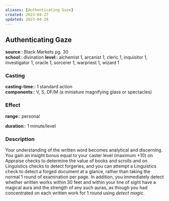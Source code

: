 ```yaml
---
aliases: [Authenticating Gaze]
created: 2023-04-27
updated: 2023-04-28
---
```


## Authenticating Gaze

**source**:: Black Markets pg. 30  
**school**:: divination
**level**:: alchemist 1, arcanist 1, cleric 1, inquisitor 1, investigator 1, oracle 1, sorcerer 1, warpriest 1, wizard 1

### Casting

**casting-time**:: 1 standard action  
**components**:: V, S, DF/M (a miniature magnifying glass or spectacles)

### Effect

**range**:: personal  
  
**duration**:: 1 minute/level

### Description

Your understanding of the written word becomes analytical and discerning. You gain an insight bonus equal to your caster level (maximum +10) on Appraise checks to determine the value of books and scrolls and on Linguistics checks to detect forgeries, and you can attempt a Linguistics check to detect a forged document at a glance, rather than taking the normal 1 round of examination per page. In addition, you immediately detect whether written works within 30 feet and within your line of sight have a magical aura and the strength of any such auras, as though you had concentrated on each written work for 1 round using *detect magic*.
